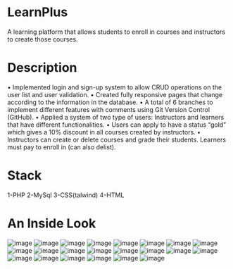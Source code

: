 # LearnPlus
  A learning platform that allows students to enroll in courses and instructors to create those courses.
# Description
  •	Implemented login and sign-up system to allow CRUD operations on the user list and user validation.
  •	Created fully responsive pages that change according to the information in the database.
  •	A total of 6 branches to implement different features with comments using Git Version Control (GitHub).
  •	Applied a system of two type of users: Instructors and learners that have different functionalities.
  •	Users can apply to have a status “gold” which gives a 10% discount in all courses created by instructors.
  •	Instructors can create or delete courses and grade their students. Learners must pay to enroll in (can also delist).
# Stack
  1-PHP 2-MySql 3-CSS(talwind) 4-HTML
# An Inside Look
![image](https://github.com/mathiasF21/LearnPlus/assets/107279216/988909f7-3fd9-4da9-9d34-d74dffd70eab)
![image](https://github.com/mathiasF21/LearnPlus/assets/107279216/a294c6bb-412e-4de5-b0c1-29dc9ee97b89)
![image](https://github.com/mathiasF21/LearnPlus/assets/107279216/2cd74c1e-a9ef-4f4d-8e53-44b5957e3cf5)
![image](https://github.com/mathiasF21/LearnPlus/assets/107279216/03317f70-891a-4dfb-8440-d4d4936e4fe3)
![image](https://github.com/mathiasF21/LearnPlus/assets/107279216/a7e91d61-c363-4edf-8b8b-8890441b95f6)
![image](https://github.com/mathiasF21/LearnPlus/assets/107279216/3f047483-3057-4dee-ba37-c5828ce71342)
![image](https://github.com/mathiasF21/LearnPlus/assets/107279216/fa60fda8-20e0-4c35-9978-e7d189938a4d)
![image](https://github.com/mathiasF21/LearnPlus/assets/107279216/ed3cb783-d663-47ba-8d04-183620d87506)
![image](https://github.com/mathiasF21/LearnPlus/assets/107279216/4adfdc83-ed29-4448-bb36-afc7f6bdd514)
![image](https://github.com/mathiasF21/LearnPlus/assets/107279216/8179b10e-8e6d-4bfb-9cdb-08d2a0b61c22)
![image](https://github.com/mathiasF21/LearnPlus/assets/107279216/b916538c-af0f-496c-aa72-fe9c2beeb477)
![image](https://github.com/mathiasF21/LearnPlus/assets/107279216/6367599c-6402-4c2c-9b3a-dbd25da1a25f)
![image](https://github.com/mathiasF21/LearnPlus/assets/107279216/f936ed40-eade-4dd2-a8a9-8df34d0e42f6)
![image](https://github.com/mathiasF21/LearnPlus/assets/107279216/9375ea4a-1352-4c40-9ed1-5ae554022fac)
![image](https://github.com/mathiasF21/LearnPlus/assets/107279216/fe202c1a-813e-46f2-86a8-d152ce8f6303)
![image](https://github.com/mathiasF21/LearnPlus/assets/107279216/10a4ad0c-702f-4a49-a5d4-eb134cc5747e)
![image](https://github.com/mathiasF21/LearnPlus/assets/107279216/2ae8e54f-1c7e-476f-9a52-2f7dbcfde46c)
![image](https://github.com/mathiasF21/LearnPlus/assets/107279216/16525798-1ac5-4014-aa14-36a4130f6347)
![image](https://github.com/mathiasF21/LearnPlus/assets/107279216/7a09cdcc-9d56-4df7-9961-c45addd019ee)
![image](https://github.com/mathiasF21/LearnPlus/assets/107279216/875164a4-e0ef-409a-b22a-3c939e9d00ad)
![image](https://github.com/mathiasF21/LearnPlus/assets/107279216/c4326a85-79ed-4c59-b92d-aa64d6cdd722)
![image](https://github.com/mathiasF21/LearnPlus/assets/107279216/5d15f6c8-1a09-4d61-b6c2-ebee8561d765)

